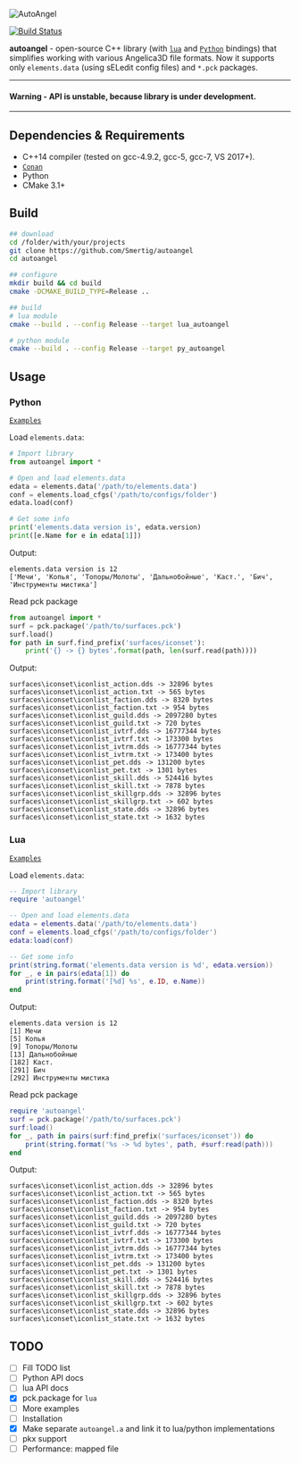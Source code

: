 ![AutoAngel](https://i.imgur.com/Aekz7zn.png)

[![Build Status](https://travis-ci.org/Smertig/autoangel.svg?branch=master)](https://travis-ci.org/Smertig/autoangel)

**autoangel** - open-source C++ library (with [`lua`](https://www.lua.org/) and [`Python`](https://www.python.org/) bindings) that simplifies working with various Angelica3D file formats. Now it supports only `elements.data` (using sELedit config files) and `*.pck` packages.

---

#### Warning - API is unstable, because library is under development.

---

## Dependencies & Requirements
- C++14 compiler (tested on gcc-4.9.2, gcc-5, gcc-7, VS 2017+).
- [`Conan`](https://conan.io/downloads.html)
- Python
- CMake 3.1+



## Build
```sh
## download
cd /folder/with/your/projects
git clone https://github.com/Smertig/autoangel
cd autoangel

## configure
mkdir build && cd build
cmake -DCMAKE_BUILD_TYPE=Release ..

## build
# lua module
cmake --build . --config Release --target lua_autoangel

# python module
cmake --build . --config Release --target py_autoangel

```

## Usage
### Python

[`Examples`](https://github.com/Smertig/autoangel/tree/master/examples/py)

Load `elements.data`:
```python
# Import library
from autoangel import *

# Open and load elements.data
edata = elements.data('/path/to/elements.data')
conf = elements.load_cfgs('/path/to/configs/folder')
edata.load(conf)

# Get some info
print('elements.data version is', edata.version)
print([e.Name for e in edata[1]])
```

Output:
```
elements.data version is 12
['Мечи', 'Копья', 'Топоры/Молоты', 'Дальнобойные', 'Каст.', 'Бич', 'Инструменты мистика']
```

Read pck package
```python
from autoangel import *
surf = pck.package('/path/to/surfaces.pck')
surf.load()
for path in surf.find_prefix('surfaces/iconset'):
    print('{} -> {} bytes'.format(path, len(surf.read(path))))
```

Output:
```
surfaces\iconset\iconlist_action.dds -> 32896 bytes
surfaces\iconset\iconlist_action.txt -> 565 bytes
surfaces\iconset\iconlist_faction.dds -> 8320 bytes
surfaces\iconset\iconlist_faction.txt -> 954 bytes
surfaces\iconset\iconlist_guild.dds -> 2097280 bytes
surfaces\iconset\iconlist_guild.txt -> 720 bytes
surfaces\iconset\iconlist_ivtrf.dds -> 16777344 bytes
surfaces\iconset\iconlist_ivtrf.txt -> 173300 bytes
surfaces\iconset\iconlist_ivtrm.dds -> 16777344 bytes
surfaces\iconset\iconlist_ivtrm.txt -> 173400 bytes
surfaces\iconset\iconlist_pet.dds -> 131200 bytes
surfaces\iconset\iconlist_pet.txt -> 1301 bytes
surfaces\iconset\iconlist_skill.dds -> 524416 bytes
surfaces\iconset\iconlist_skill.txt -> 7878 bytes
surfaces\iconset\iconlist_skillgrp.dds -> 32896 bytes
surfaces\iconset\iconlist_skillgrp.txt -> 602 bytes
surfaces\iconset\iconlist_state.dds -> 32896 bytes
surfaces\iconset\iconlist_state.txt -> 1632 bytes
```

### Lua

[`Examples`](https://github.com/Smertig/autoangel/tree/master/examples/lua)

Load `elements.data`:
```lua
-- Import library
require 'autoangel'

-- Open and load elements.data
edata = elements.data('/path/to/elements.data')
conf = elements.load_cfgs('/path/to/configs/folder')
edata:load(conf)

-- Get some info
print(string.format('elements.data version is %d', edata.version))
for _, e in pairs(edata[1]) do
	print(string.format('[%d] %s', e.ID, e.Name))
end
```

Output:
```
elements.data version is 12
[1] Мечи
[5] Копья
[9] Топоры/Молоты
[13] Дальнобойные
[182] Каст.
[291] Бич
[292] Инструменты мистика
```

Read pck package
```lua
require 'autoangel'
surf = pck.package('/path/to/surfaces.pck')
surf:load()
for _, path in pairs(surf:find_prefix('surfaces/iconset')) do
    print(string.format('%s -> %d bytes', path, #surf:read(path)))    
end
```

Output:
```
surfaces\iconset\iconlist_action.dds -> 32896 bytes
surfaces\iconset\iconlist_action.txt -> 565 bytes
surfaces\iconset\iconlist_faction.dds -> 8320 bytes
surfaces\iconset\iconlist_faction.txt -> 954 bytes
surfaces\iconset\iconlist_guild.dds -> 2097280 bytes
surfaces\iconset\iconlist_guild.txt -> 720 bytes
surfaces\iconset\iconlist_ivtrf.dds -> 16777344 bytes
surfaces\iconset\iconlist_ivtrf.txt -> 173300 bytes
surfaces\iconset\iconlist_ivtrm.dds -> 16777344 bytes
surfaces\iconset\iconlist_ivtrm.txt -> 173400 bytes
surfaces\iconset\iconlist_pet.dds -> 131200 bytes
surfaces\iconset\iconlist_pet.txt -> 1301 bytes
surfaces\iconset\iconlist_skill.dds -> 524416 bytes
surfaces\iconset\iconlist_skill.txt -> 7878 bytes
surfaces\iconset\iconlist_skillgrp.dds -> 32896 bytes
surfaces\iconset\iconlist_skillgrp.txt -> 602 bytes
surfaces\iconset\iconlist_state.dds -> 32896 bytes
surfaces\iconset\iconlist_state.txt -> 1632 bytes
```

## TODO
- [ ] Fill TODO list
- [ ] Python API docs
- [ ] lua API docs
- [x] pck.package for `lua`
- [ ] More examples
- [ ] Installation
- [x] Make separate `autoangel.a` and link it to lua/python implementations
- [ ] pkx support
- [ ] Performance: mapped file
